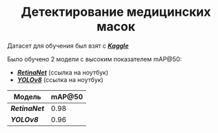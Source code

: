 # <center>Детектирование медицинских масок</center>
Датасет для обучения был взят с [<i><b>Kaggle</b></i>](https://www.kaggle.com/datasets/andrewmvd/face-mask-detection)

Было обучено 2 модели с высоким показателем $\text{mAP@50}$:
* [<i><b>RetinaNet</b></i>](./notebook/retinanet.ipynb) (ссылка на ноутбук)
* [<i><b>YOLOv8</b></i>](./notebook/yolo.ipynb) (ссылка на ноутбук)

|Модель|$\text{mAP@50}$|
|-|-|
|<i><b>RetinaNet</b></i>|$0.98$|
|<i><b>YOLOv8</b></i>|$0.96$|